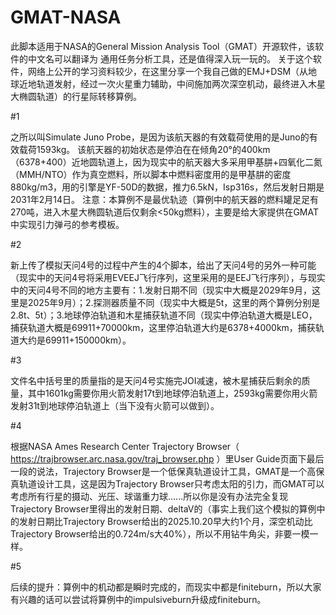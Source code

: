 # GMAT-NASA
此脚本适用于NASA的General Mission Analysis Tool（GMAT）开源软件，该软件的中文名可以翻译为 通用任务分析工具，还是值得深入玩一玩的。
关于这个软件，网络上公开的学习资料较少，在这里分享一个我自己做的EMJ+DSM（从地球近地轨道发射，经过一次火星重力辅助，中间施加两次深空机动，最终进入木星大椭圆轨道）的行星际转移算例。

#1

之所以叫Simulate Juno Probe，是因为该航天器的有效载荷使用的是Juno的有效载荷1593kg。
该航天器的初始状态是停泊在在倾角20°的400km（6378+400）近地圆轨道上，因为现实中的航天器大多采用甲基肼+四氧化二氮（MMH/NTO）作为真空燃料，所以脚本中燃料密度用的是甲基肼的密度880kg/m3，用的引擎是YF-50D的数据，推力6.5kN，Isp316s，然后发射日期是2031年2月14日。
注意：本算例不是最优轨迹（算例中的航天器的燃料罐足足有270吨，进入木星大椭圆轨道后仅剩余<50kg燃料），主要是给大家提供在GMAT中实现引力弹弓的参考模板。

#2

新上传了模拟天问4号的过程中产生的4个脚本，给出了天问4号的另外一种可能（现实中的天问4号将采用EVEEJ飞行序列，这里采用的是EEJ飞行序列），与现实中的天问4号不同的地方主要有：1.发射日期不同（现实中大概是2029年9月，这里是2025年9月）；2.探测器质量不同（现实中大概是5t，这里的两个算例分别是2.8t、5t）；3.地球停泊轨道和木星捕获轨道不同（现实中停泊轨道大概是LEO，捕获轨道大概是69911+70000km，这里停泊轨道大约是6378+4000km，捕获轨道大约是69911+150000km）。

#3

文件名中括号里的质量指的是天问4号实施完JOI减速，被木星捕获后剩余的质量，其中1601kg需要你用火箭发射17t到地球停泊轨道上，2593kg需要你用火箭发射31t到地球停泊轨道上（当下没有火箭可以做到）。

#4


根据NASA Ames Research Center Trajectory Browser（ https://trajbrowser.arc.nasa.gov/traj_browser.php ）里User Guide页面下最后一段的说法，Trajectory Browser是一个低保真轨道设计工具，GMAT是一个高保真轨道设计工具，这是因为Trajectory Browser只考虑太阳的引力，而GMAT可以考虑所有行星的摄动、光压、球谐重力球......所以你是没有办法完全复现Trajectory Browser里得出的发射日期、deltaV的（事实上我们这个模拟的算例中的发射日期比Trajectory Browser给出的2025.10.20早大约1个月，深空机动比Trajectory Browser给出的0.724m/s大40%），所以不用钻牛角尖，非要一模一样。

#5

后续的提升：算例中的机动都是瞬时完成的，而现实中都是finiteburn，所以大家有兴趣的话可以尝试将算例中的impulsiveburn升级成finiteburn。
